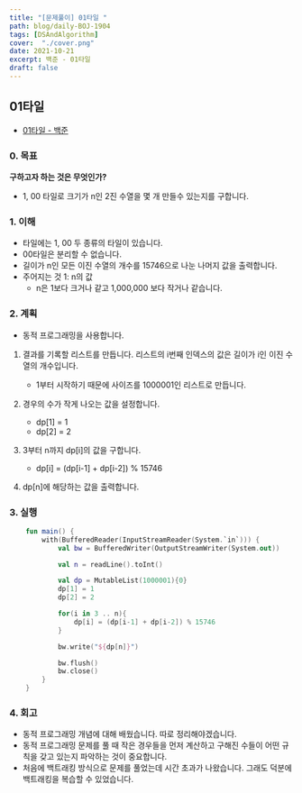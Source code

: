 ```yaml
---
title: "[문제풀이] 01타일 "
path: blog/daily-BOJ-1904
tags: [DSAndAlgorithm]
cover:  "./cover.png"
date: 2021-10-21
excerpt: 백준 - 01타일 
draft: false
---
```



## 01타일 
* [01타일 - 백준](https://www.acmicpc.net/problem/1904)

### 0. 목표 
**구하고자 하는 것은 무엇인가?**
- 1, 00 타일로 크기가 n인 2진 수열을 몇 개 만들수 있는지를 구합니다.

### 1. 이해 

- 타일에는 1, 00 두 종류의 타일이 있습니다.
- 00타일은 분리할 수 없습니다.
- 길이가 n인 모든 이진 수열의 개수를 15746으로 나눈 나머지 값을 출력합니다. 
- 주어지는 것 1: n의 값
  - n은 1보다 크거나 같고 1,000,000 보다 작거나 같습니다. 


### 2. 계획

- 동적 프로그래밍을 사용합니다. 
  
1. 결과를 기록할 리스트를 만듭니다. 리스트의 i번째 인덱스의 값은 길이가 i인 이진 수열의 개수입니다. 
   - 1부터 시작하기 때문에 사이즈를 1000001인 리스트로 만듭니다.
2. 경우의 수가 작게 나오는 값을 설정합니다.
   - dp[1] = 1
   - dp[2] = 2

3. 3부터 n까지 dp[i]의 값을 구합니다. 
   - dp[i] = (dp[i-1] + dp[i-2]) % 15746
4. dp[n]에 해당하는 값을 출력합니다.

### 3. 실행
```kotlin
    fun main() {
        with(BufferedReader(InputStreamReader(System.`in`))) {
            val bw = BufferedWriter(OutputStreamWriter(System.out))

            val n = readLine().toInt()

            val dp = MutableList(1000001){0}
            dp[1] = 1
            dp[2] = 2

            for(i in 3 .. n){
                dp[i] = (dp[i-1] + dp[i-2]) % 15746
            }

            bw.write("${dp[n]}")

            bw.flush()
            bw.close()
        }
    }
```

### 4. 회고 

- 동적 프로그래밍 개념에 대해 배웠습니다. 따로 정리해야겠습니다. 
- 동적 프로그래밍 문제를 풀 때 작은 경우들을 먼저 계산하고 구해진 수들이 어떤 규칙을 갖고 있는지 파악하는 것이 중요합니다. 
- 처음에 백트래킹 방식으로 문제를 풀었는데 시간 초과가 나왔습니다. 그래도 덕분에 백트래킹을 복습할 수 있었습니다. 

